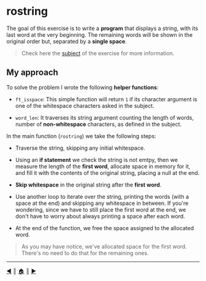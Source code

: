 # rostring
The goal of this exercise is to write a **program** that displays a string, with its last word at the very beginning. The remaining words will be shown in the original order but, separated by a **single space**.

> Check here the [subject](https://github.com/lifeBalance/c_exam/blob/main/04/rostring/subject.en.txt) of the exercise for more information.

## My approach
To solve the problem I wrote the following **helper functions**:

* `ft_isspace`: This simple function will return `1` if its character argument is one of the whitespace characters asked in the subject.

* `word_len`: It traverses its string argument counting the length of words, number of **non-whitespace** characters, as defined in the subject.

In the main function (`rostring`) we take the following steps:

* Traverse the string, skipping any initial whitespace.

* Using an **if statement** we check the string is not emtpy, then we measure the length of the **first word**, allocate space in memory for it, and fill it with the contents of the original string, placing a null at the end.

* **Skip whitespace** in the original string after the **first word**.

* Use another loop to iterate over the string, printing the words (with a space at the end) and skipping any whitespace in between. If you're wondering, since we have to still place the first word at the end, we don't have to worry about always printing a space after each word.

* At the end of the function, we free the space assigned to the allocated word.

> As you may have notice, we've allocated space for the first word. There's no need to do that for the remaining ones.

---
[:arrow_backward:][back] ║ [:house:][home] ║ [:arrow_forward:][next]

<!-- navigation -->
[home]: ../../README.md
[back]: ./rev_wstr.md
[next]: ../index.md